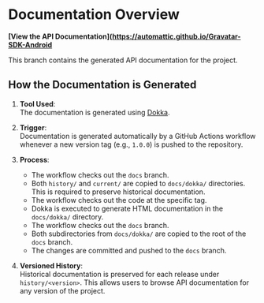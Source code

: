 # Documentation Overview

**[View the API Documentation](https://automattic.github.io/Gravatar-SDK-Android**

This branch contains the generated API documentation for the project.

## How the Documentation is Generated

1. **Tool Used**:  
   The documentation is generated using [Dokka](https://kotlinlang.org/docs/dokka-overview.html).

2. **Trigger**:  
   Documentation is generated automatically by a GitHub Actions workflow whenever a new version tag (e.g., `1.0.0`) is pushed to the repository.

3. **Process**:
    - The workflow checks out the `docs` branch.
    - Both `history/` and `current/` are copied to `docs/dokka/` directories. This is required to preserve historical documentation.
    - The workflow checks out the code at the specific tag.
    - Dokka is executed to generate HTML documentation in the `docs/dokka/` directory.
    - The workflow checks out the `docs` branch.
    - Both subdirectories from `docs/dokka/` are copied to the root of the `docs` branch.
    - The changes are committed and pushed to the `docs` branch.

4. **Versioned History**:  
   Historical documentation is preserved for each release under `history/<version>`. This allows users to browse API documentation for any version of the project.


